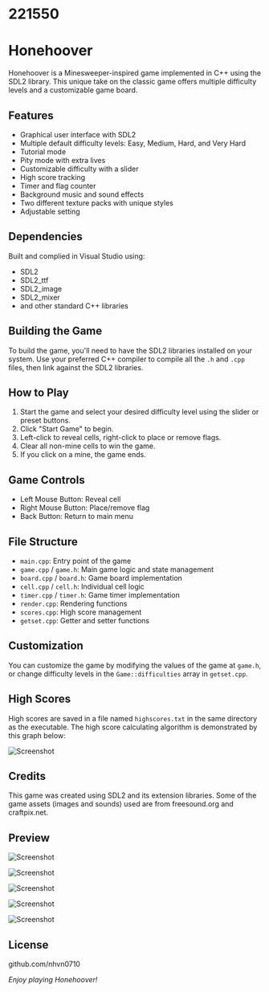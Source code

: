 # 221550

# Honehoover

Honehoover is a Minesweeper-inspired game implemented in C++ using the SDL2 library. 
This unique take on the classic game offers multiple difficulty levels and a customizable game board.


## Features

- Graphical user interface with SDL2
- Multiple default difficulty levels: Easy, Medium, Hard, and Very Hard
- Tutorial mode
- Pity mode with extra lives
- Customizable difficulty with a slider
- High score tracking
- Timer and flag counter
- Background music and sound effects
- Two different texture packs with unique styles
- Adjustable setting


## Dependencies

Built and complied in Visual Studio using:
- SDL2
- SDL2_ttf
- SDL2_image
- SDL2_mixer
- and other standard C++ libraries

## Building the Game

To build the game, you'll need to have the SDL2 libraries installed on your system. 
Use your preferred C++ compiler to compile all the `.h` and `.cpp` files, then link against the SDL2 libraries.


## How to Play

1. Start the game and select your desired difficulty level using the slider or preset buttons.
2. Click "Start Game" to begin.
3. Left-click to reveal cells, right-click to place or remove flags.
4. Clear all non-mine cells to win the game.
5. If you click on a mine, the game ends.


## Game Controls

- Left Mouse Button: Reveal cell
- Right Mouse Button: Place/remove flag
- Back Button: Return to main menu


## File Structure

- `main.cpp`: Entry point of the game
- `game.cpp` / `game.h`: Main game logic and state management
- `board.cpp` / `board.h`: Game board implementation
- `cell.cpp` / `cell.h`: Individual cell logic
- `timer.cpp` / `timer.h`: Game timer implementation
- `render.cpp`: Rendering functions
- `scores.cpp`: High score management
- `getset.cpp`: Getter and setter functions


## Customization

You can customize the game by modifying the values of the game at `game.h`,
or change difficulty levels in the `Game::difficulties` array in `getset.cpp`.


## High Scores

High scores are saved in a file named `highscores.txt` in the same directory as the executable.
The high score calculating algorithm is demonstrated by this graph below:

![Screenshot](resources/image/Screenshot06.png)


## Credits

This game was created using SDL2 and its extension libraries. 
Some of the game assets (images and sounds) used are from freesound.org and craftpix.net.

## Preview

![Screenshot](resources/image/Screenshot01.png)

![Screenshot](resources/image/Screenshot02.png)

![Screenshot](resources/image/Screenshot03.png)

![Screenshot](resources/image/Screenshot04.png)

![Screenshot](resources/image/Screenshot05.png)


## License

github.com/nhvn0710


*Enjoy playing Honehoover!*